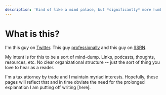 ```yaml
---
description: 'Kind of like a mind palace, but *significantly* more humble.'
---
```


# What is this?

I'm this guy on [Twitter](https://twitter.com/leahey). This guy [professionally](https://andrew.legal) and this guy on [SSRN](https://papers.ssrn.com/sol3/cf_dev/AbsByAuth.cfm?per_id=2399354).

My intent is for this to be a sort of mind-dump. Links, podcasts, thoughts, resources, etc. No clear organizational structure -- just the sort of thing you love to hear as a reader. 

I'm a tax attorney by trade and I maintain myriad interests. Hopefully, these pages will reflect that and in time obviate the need for the prolonged explanation I am putting off writing \[here\]. 


